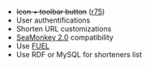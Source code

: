   * <s>Icon + toolbar button</s> ([r75](https://code.google.com/p/shortenurl/source/detail?r=75))
  * User authentifications
  * Shorten URL customizations
  * [SeaMonkey 2.0](http://www.seamonkey-project.org/) compatibility
  * Use [FUEL](https://developer.mozilla.org/en/Toolkit_API/FUEL)
  * Use RDF or MySQL for shorteners list